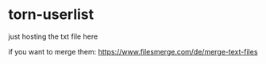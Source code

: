 # torn-userlist
just hosting the txt file here

if you want to merge them: https://www.filesmerge.com/de/merge-text-files
